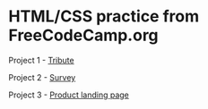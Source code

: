 <h1>HTML/CSS practice from FreeCodeCamp.org</h1>

Project 1 - <a href="https://codepen.io/rubbos/pen/YzwMBLx" target="blank_">Tribute</a>

Project 2 - <a href="https://codepen.io/rubbos/pen/abdgoaO" target="blank_">Survey</a>

Project 3 - <a href="https://codepen.io/rubbos/pen/zYrgXjE" target="blank_">Product landing page</a>
